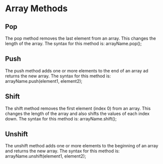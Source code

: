 # Array Methods

## Pop
The pop method removes the last element from an array. This changes the length of the array. The syntax for this method is: arrayName.pop();

## Push
The push method adds one or more elements to the end of an array ad returns the new array. The syntax for this method is: arrayName.push(element1, element2);

## Shift
The shift method removes the first element (index 0) from an array. This changes the length of the array and also shifts the values of each index down. The syntax for this method is: arrayName.shift();

## Unshift
The unshift method adds one or more elements to the beginning of an array and returns the new array. The syntax for this method is: arrayName.unshift(element1, element2);
